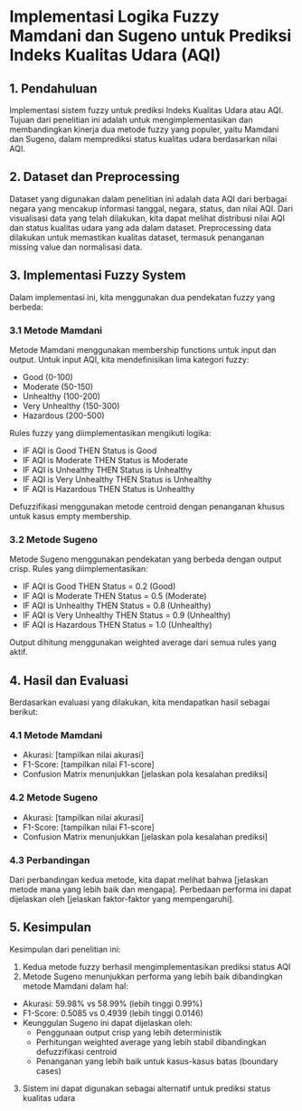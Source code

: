 # Implementasi Logika Fuzzy Mamdani dan Sugeno untuk Prediksi Indeks Kualitas Udara (AQI)

## 1. Pendahuluan

Implementasi sistem fuzzy untuk prediksi Indeks Kualitas Udara atau AQI. Tujuan dari penelitian ini adalah untuk mengimplementasikan dan membandingkan kinerja dua metode fuzzy yang populer, yaitu Mamdani dan Sugeno, dalam memprediksi status kualitas udara berdasarkan nilai AQI.

## 2. Dataset dan Preprocessing

Dataset yang digunakan dalam penelitian ini adalah data AQI dari berbagai negara yang mencakup informasi tanggal, negara, status, dan nilai AQI. Dari visualisasi data yang telah dilakukan, kita dapat melihat distribusi nilai AQI dan status kualitas udara yang ada dalam dataset. Preprocessing data dilakukan untuk memastikan kualitas dataset, termasuk penanganan missing value dan normalisasi data.

## 3. Implementasi Fuzzy System

Dalam implementasi ini, kita menggunakan dua pendekatan fuzzy yang berbeda:

### 3.1 Metode Mamdani
Metode Mamdani menggunakan membership functions untuk input dan output. Untuk input AQI, kita mendefinisikan lima kategori fuzzy:
- Good (0-100)
- Moderate (50-150)
- Unhealthy (100-200)
- Very Unhealthy (150-300)
- Hazardous (200-500)

Rules fuzzy yang diimplementasikan mengikuti logika:
- IF AQI is Good THEN Status is Good
- IF AQI is Moderate THEN Status is Moderate
- IF AQI is Unhealthy THEN Status is Unhealthy
- IF AQI is Very Unhealthy THEN Status is Unhealthy
- IF AQI is Hazardous THEN Status is Unhealthy

Defuzzifikasi menggunakan metode centroid dengan penanganan khusus untuk kasus empty membership.

### 3.2 Metode Sugeno
Metode Sugeno menggunakan pendekatan yang berbeda dengan output crisp. Rules yang diimplementasikan:
- IF AQI is Good THEN Status = 0.2 (Good)
- IF AQI is Moderate THEN Status = 0.5 (Moderate)
- IF AQI is Unhealthy THEN Status = 0.8 (Unhealthy)
- IF AQI is Very Unhealthy THEN Status = 0.9 (Unhealthy)
- IF AQI is Hazardous THEN Status = 1.0 (Unhealthy)

Output dihitung menggunakan weighted average dari semua rules yang aktif.

## 4. Hasil dan Evaluasi

Berdasarkan evaluasi yang dilakukan, kita mendapatkan hasil sebagai berikut:

### 4.1 Metode Mamdani
- Akurasi: [tampilkan nilai akurasi]
- F1-Score: [tampilkan nilai F1-score]
- Confusion Matrix menunjukkan [jelaskan pola kesalahan prediksi]

### 4.2 Metode Sugeno
- Akurasi: [tampilkan nilai akurasi]
- F1-Score: [tampilkan nilai F1-score]
- Confusion Matrix menunjukkan [jelaskan pola kesalahan prediksi]

### 4.3 Perbandingan
Dari perbandingan kedua metode, kita dapat melihat bahwa [jelaskan metode mana yang lebih baik dan mengapa]. Perbedaan performa ini dapat dijelaskan oleh [jelaskan faktor-faktor yang mempengaruhi].

## 5. Kesimpulan

Kesimpulan dari penelitian ini:
1. Kedua metode fuzzy berhasil mengimplementasikan prediksi status AQI
2. Metode Sugeno menunjukkan performa yang lebih baik dibandingkan metode Mamdani dalam hal:
  - Akurasi: 59.98% vs 58.99% (lebih tinggi 0.99%)
  - F1-Score: 0.5085 vs 0.4939 (lebih tinggi 0.0146)
- Keunggulan Sugeno ini dapat dijelaskan oleh:
  - Penggunaan output crisp yang lebih deterministik
  - Perhitungan weighted average yang lebih stabil dibandingkan defuzzifikasi centroid
  - Penanganan yang lebih baik untuk kasus-kasus batas (boundary cases)
3. Sistem ini dapat digunakan sebagai alternatif untuk prediksi status kualitas udara
